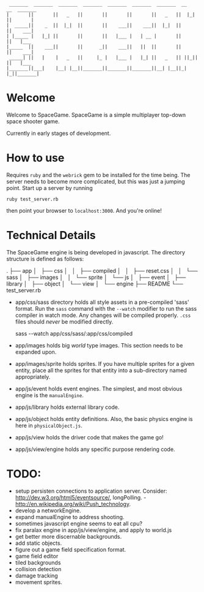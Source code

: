      _______  _______  _______  _______  _______  _______  _______  __   __  _______ 
    |       ||       ||   _   ||       ||       ||       ||   _   ||  |_|  ||       |
    |  _____||    _  ||  |_|  ||       ||    ___||    ___||  |_|  ||       ||    ___|
    | |_____ |   |_| ||       ||       ||   |___ |   | __ |       ||       ||   |___ 
    |_____  ||    ___||       ||      _||    ___||   ||  ||       ||       ||    ___|
     _____| ||   |    |   _   ||     |_ |   |___ |   |_| ||   _   || ||_|| ||   |___ 
    |_______||___|    |__| |__||_______||_______||_______||__| |__||_|   |_||_______|

# Welcome

Welcome to SpaceGame.  SpaceGame is a simple multiplayer top-down space shooter game.

Currently in early stages of development.


# How to use

Requires `ruby` and the `webrick` gem to be installed for the time being.  The server needs to become more complicated, but this was just a jumping point.  Start up a server by running

    ruby test_server.rb

then point your browser to `localhost:3000`.  And you're online!



# Technical Details

The SpaceGame engine is being developed in javascript.  The directory structure is defined as follows:

.
├── app
│   ├── css
│   │   ├── compiled
│   │   ├── reset.css
│   │   └── sass
│   ├── images
│   │   └── sprite
│   └── js
│       ├── event
│       ├── library
│       ├── object
│       └── view
│           └── engine
├── README
└── test_server.rb

 * app/css/sass directory holds all style assets in a pre-compiled 'sass' format.  Run the `sass` command with the `--watch` modifier to run the sass compiler in watch mode.  Any changes will be compiled properly.  `.css` files should *never* be modified directly.

    sass --watch app/css/sass/:app/css/compiled

 * app/images holds big _world_ type images.  This section needs to be expanded upon.
 * app/images/sprite holds sprites.  If you have multiple sprites for a given entity, place all the sprites for that entity into a sub-directory named appropriately.
 * app/js/event holds event engines.  The simplest, and most obvious engine is the `manualEngine`.
 * app/js/library holds external library code.
 * app/js/object holds entity definitions.  Also, the basic physics engine is here in `physicalObject.js`.
 * app/js/view holds the driver code that makes the game go!
 * app/js/view/engine holds any specific purpose rendering code.


# TODO:
 * setup persisten connections to application server.  Consider: http://dev.w3.org/html5/eventsource/, longPolling. - http://en.wikipedia.org/wiki/Push_technology.
 * develop a networkEngine.
 * expand manualEngine to address shooting.
 * sometimes javascript engine seems to eat all cpu?
 * fix paralax engine in app/js/view/engine, and apply to world.js
 * get better more discernable backgrounds.
 * add static objects.
 * figure out a game field specification format.
 * game field editor
 * tiled backgrounds
 * collision detection
 * damage tracking
 * movement sprites.
